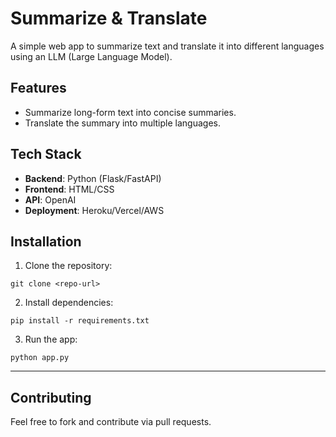 # Summarize & Translate

A simple web app to summarize text and translate it into different languages using an LLM (Large Language Model).

## Features
- Summarize long-form text into concise summaries.
- Translate the summary into multiple languages.

## Tech Stack
- **Backend**: Python (Flask/FastAPI)
- **Frontend**: HTML/CSS
- **API**: OpenAI
- **Deployment**: Heroku/Vercel/AWS

## Installation
1. Clone the repository:
```
git clone <repo-url>
```

2. Install dependencies:
```
pip install -r requirements.txt
```

3. Run the app:
```
python app.py
```

---

## Contributing
Feel free to fork and contribute via pull requests.